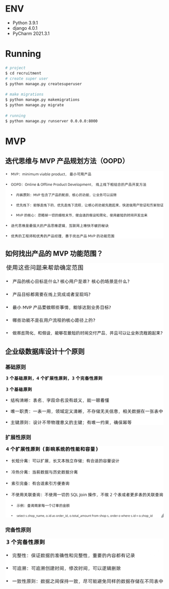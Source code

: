 # ENV
- Python 3.9.1
- django 4.0.1
- PyCharm 2021.3.1

# Running
```bash
# project
$ cd recruitment
# create super user
$ python manage.py createsuperuser

# make migrations
$ python manage.py makemigrations
$ python manage.py migrate

# running
$ python manage.py runserver 0.0.0.0:8000
```

# MVP
## 迭代思维与 MVP 产品规划方法（OOPD）
![](.README_images/767b46e4.png)

## 如何找出产品的 MVP 功能范围？
![](.README_images/dc35875d.png)

## 企业级数据库设计十个原则
### 基础原则
![](.README_images/9212abf8.png)
### 扩展性原则
![](.README_images/6e3112ec.png)
### 完备性原则
![](.README_images/ba7fb251.png)

